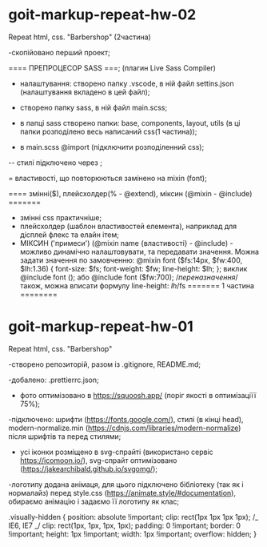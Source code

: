 # goit-markup-repeat-hw-02

Repeat html, css. "Barbershop" (2частина)

-скопійовано перший проект;

==== ПРЕПРОЦЕСОР SASS ===; (плагин Live Sass Compiler)

- налаштування: створено папку .vscode, в ній файл settins.json (налаштування вкладено в цей файл);

- створено папку sass, в ній файл main.scss;
- в папці sass створено папки: base, components, layout, utils (в ці папки розподілено весь
  написаний css(1 частина));
- в main.scss @import (підключити розподіленний css);

-- стилі підключено через <link rel="stylesheet" href="./css/main.min.css" />;

= властивості, що повторюються замінено на mixin (font);

==== змінні($), плейсхолдер(% - @extend), міксин (@mixin - @include) =======

- змінні css практичніше;
- плейсхолдер (шаблон властивостей елемента), наприклад для дісплей флекс та елайн ітем;
- МІКСИН ('примеси') (@mixin name {властивості} - @include) - можливо динамічно налаштовувати, та
  передавати значення. Можна задати значення по замовченню: @mixin font
  ($fs:14px, $fw:400,
  $lh:1.36) { font-size:
  $fs;
  font-weight: $fw;
  line-height: $lh;
  };
  виклик @include font ();
  або @include font ($fw:700);
  /_переназначення_/ також, можна вписати формулу line-height: $lh/$fs ======= 1 частина ========

# goit-markup-repeat-hw-01

Repeat html, css. "Barbershop"

-створено репозиторій, разом із .gitignore, README.md;

-добалено: .prettierrc.json;

- фото оптимізовано в https://squoosh.app/ (поріг якості в оптимізаціїї 75%);

-підключено: шрифти (https://fonts.google.com/), стилі (в кінці head), modern-normalize.min
(https://cdnjs.com/libraries/modern-normalize) після шрифтів та перед стилями;

- усі іконки розміщено в svg-спрайті (використано сервіс https://icomoon.io/), svg-спрайт
  оптимізовано (https://jakearchibald.github.io/svgomg/);

-логотипу додана анімаця, для цього підключено бібліотеку (так як і нормалайз) перед style.css
(https://animate.style/#documentation), обираємо анімацію і задаємо її логотипу як клас;

.visually-hidden { position: absolute !important; clip: rect(1px 1px 1px 1px); /_ IE6, IE7 _/ clip:
rect(1px, 1px, 1px, 1px); padding: 0 !important; border: 0 !important; height: 1px !important;
width: 1px !important; overflow: hidden; }
